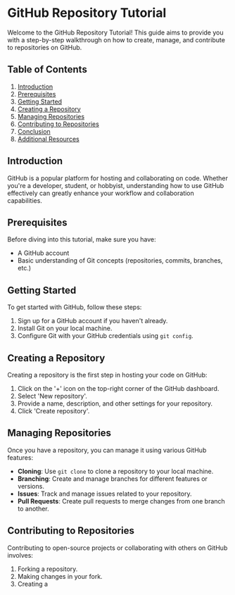 # GitHub Repository Tutorial

Welcome to the GitHub Repository Tutorial! This guide aims to provide you with a step-by-step walkthrough on how to create, manage, and contribute to repositories on GitHub.

## Table of Contents

1. [Introduction](#introduction)
2. [Prerequisites](#prerequisites)
3. [Getting Started](#getting-started)
4. [Creating a Repository](#creating-a-repository)
5. [Managing Repositories](#managing-repositories)
6. [Contributing to Repositories](#contributing-to-repositories)
7. [Conclusion](#conclusion)
8. [Additional Resources](#additional-resources)

## Introduction

GitHub is a popular platform for hosting and collaborating on code. Whether you're a developer, student, or hobbyist, understanding how to use GitHub effectively can greatly enhance your workflow and collaboration capabilities.

## Prerequisites

Before diving into this tutorial, make sure you have:

- A GitHub account
- Basic understanding of Git concepts (repositories, commits, branches, etc.)

## Getting Started

To get started with GitHub, follow these steps:

1. Sign up for a GitHub account if you haven't already.
2. Install Git on your local machine.
3. Configure Git with your GitHub credentials using `git config`.

## Creating a Repository

Creating a repository is the first step in hosting your code on GitHub:

1. Click on the '+' icon on the top-right corner of the GitHub dashboard.
2. Select 'New repository'.
3. Provide a name, description, and other settings for your repository.
4. Click 'Create repository'.

## Managing Repositories

Once you have a repository, you can manage it using various GitHub features:

- **Cloning**: Use `git clone` to clone a repository to your local machine.
- **Branching**: Create and manage branches for different features or versions.
- **Issues**: Track and manage issues related to your repository.
- **Pull Requests**: Create pull requests to merge changes from one branch to another.

## Contributing to Repositories

Contributing to open-source projects or collaborating with others on GitHub involves:

1. Forking a repository.
2. Making changes in your fork.
3. Creating a
